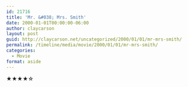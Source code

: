 ```yaml
---
id: 21716
title: 'Mr. &#038; Mrs. Smith'
date: 2000-01-01T00:00:00-06:00
author: claycarson
layout: post
guid: http://claycarson.net/uncategorized/2000/01/01/mr-mrs-smith/
permalink: /timeline/media/movie/2000/01/01/mr-mrs-smith/
categories:
  - Movie
format: aside
---
```

<div class="media-details"></div>

<div class="media-creator"></div>

<div class="media-rating">★★★★☆</div>